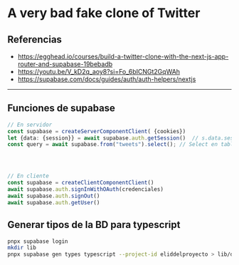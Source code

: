 # A very bad fake clone of Twitter


## Referencias

- https://egghead.io/courses/build-a-twitter-clone-with-the-next-js-app-router-and-supabase-19bebadb
- https://youtu.be/V_kD2q_aoy8?si=Fo_6bICNGt2GqWAh
- https://supabase.com/docs/guides/auth/auth-helpers/nextjs


---

## Funciones de supabase

```typescript
// En servidor
const supabase = createServerComponentClient( {cookies})
let {data: {session}} = await supabase.auth.getSession()  // s.data.session
const query = await supabase.from("tweets").select(); // Select en tabla tweets




// En cliente
const supabase = createClientComponentClient()
await supabase.auth.signInWithOAuth(credenciales)
await supabase.auth.signOut()
await supabase.auth.getUser()
```

## Generar tipos de la BD para typescript

```bash
pnpx supabase login
mkdir lib
pnpx supabase gen types typescript --project-id eliddelproyecto > lib/database.types.ts
```

